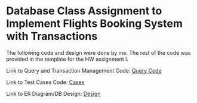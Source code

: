 # Database Class Assignment to Implement Flights Booking System with Transactions

The following code and design were done by me. The rest of the code was provided in the template for the HW assignment l.

Link to Query and Transaction Management Code: [Query Code](https://github.com/ctuguinay/Flights-Database-CT/blob/14a8980ee50846d47ecf3a432c36b69668db59c5/src/main/java/flightapp/Query.java)

Link to Test Cases Code: [Cases](github.com/ctuguinay/Flights-Database-CT/tree/master/cases)

Link to ER Diagram/DB Design: [Design](github.com/ctuguinay/Flights-Database-CT/blob/master/design.md)
